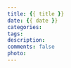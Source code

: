 ```yaml
---
title: {{ title }}
date: {{ date }}
categories: 
tags: 
description: 
comments: false
photo: 
---
```

